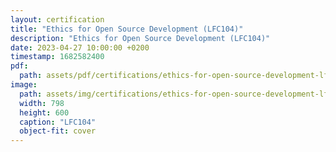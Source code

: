 ```yaml
---
layout: certification
title: "Ethics for Open Source Development (LFC104)"
description: "Ethics for Open Source Development (LFC104)"
date: 2023-04-27 10:00:00 +0200
timestamp: 1682582400
pdf:
  path: assets/pdf/certifications/ethics-for-open-source-development-lfc104.pdf
image:
  path: assets/img/certifications/ethics-for-open-source-development-lfc104.webp
  width: 798
  height: 600
  caption: "LFC104"
  object-fit: cover
---
```



